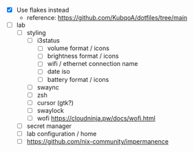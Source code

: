 - [x] Use flakes instead
  - reference: https://github.com/KubqoA/dotfiles/tree/main
- [ ] lab
  - [ ] styling
    - [ ] i3status
      - [ ] volume format / icons
      - [ ] brightness format / icons
      - [ ] wifi / ethernet connection name
      - [ ] date iso
      - [ ] battery format / icons
    - [ ] swaync
    - [ ] zsh
    - [ ] cursor (gtk?)
    - [ ] swaylock
    - [ ] wofi https://cloudninja.pw/docs/wofi.html
  - [ ] secret manager
  - [ ] lab configuration / home
  - [ ] https://github.com/nix-community/impermanence
